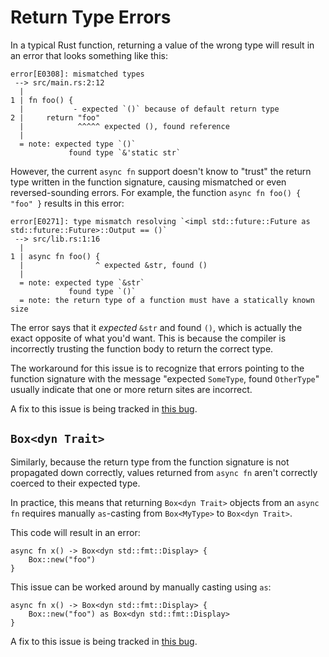 # Return Type Errors

In a typical Rust function, returning a value of the wrong type will result
in an error that looks something like this:

```
error[E0308]: mismatched types
 --> src/main.rs:2:12
  |
1 | fn foo() {
  |           - expected `()` because of default return type
2 |     return "foo"
  |            ^^^^^ expected (), found reference
  |
  = note: expected type `()`
             found type `&'static str`
```

However, the current `async fn` support doesn't know to "trust" the return
type written in the function signature, causing mismatched or even
reversed-sounding errors. For example, the function
`async fn foo() { "foo" }` results in this error:

```
error[E0271]: type mismatch resolving `<impl std::future::Future as std::future::Future>::Output == ()`
 --> src/lib.rs:1:16
  |
1 | async fn foo() {
  |                ^ expected &str, found ()
  |
  = note: expected type `&str`
             found type `()`
  = note: the return type of a function must have a statically known size
```

The error says that it *expected* `&str` and found `()`,
which is actually the exact opposite of what you'd want. This is because the
compiler is incorrectly trusting the function body to return the correct type.

The workaround for this issue is to recognize that errors pointing to the
function signature with the message "expected `SomeType`, found `OtherType`"
usually indicate that one or more return sites are incorrect.

A fix to this issue is being tracked in [this bug](https://github.com/rust-lang/rust/issues/54326).

## `Box<dyn Trait>`

Similarly, because the return type from the function signature is not
propagated down correctly, values returned from `async fn` aren't correctly
coerced to their expected type.

In practice, this means that returning `Box<dyn Trait>` objects from an
`async fn` requires manually `as`-casting from `Box<MyType>` to
`Box<dyn Trait>`.

This code will result in an error:

```
async fn x() -> Box<dyn std::fmt::Display> {
    Box::new("foo")
}
```

This issue can be worked around by manually casting using `as`:

```
async fn x() -> Box<dyn std::fmt::Display> {
    Box::new("foo") as Box<dyn std::fmt::Display>
}
```

A fix to this issue is being tracked in [this bug](https://github.com/rust-lang/rust/issues/60424).
